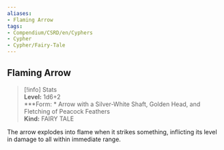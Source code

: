 ```yaml
---
aliases:
- Flaming Arrow
tags:
- Compendium/CSRD/en/Cyphers
- Cypher
- Cypher/Fairy-Tale
---
```


  
## Flaming Arrow  
>[!info] Stats  
> **Level:** 1d6+2  
> ***Form: * Arrow with a Silver-White Shaft, Golden Head, and Fletching of Peacock Feathers  
> **Kind:** FAIRY TALE
  
The arrow explodes into flame when it strikes something, inflicting its level in damage to all within immediate range.
